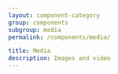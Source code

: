 ```yaml
---
layout: component-category
group: components
subgroup: media
permalink: /components/media/

title: Media
description: Images and video
---
```

